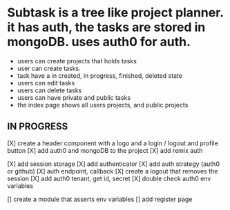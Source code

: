 # Subtask is a tree like project planner. it has auth, the tasks are stored in mongoDB. uses auth0 for auth.

- users can create projects that holds tasks
- user can create tasks.
- task have a in created, in progress, finished, deleted state
- users can edit tasks
- users can delete tasks
- users can have private and public tasks
- the index page shows all users projects, and public projects

## IN PROGRESS

[X] create a header component with a logo and a login / logout and profile button
[X] add auth0 and mongoDB to the project
[X] add remix auth

[X] add session storage
[X] add authenticator
[X] add auth strategy (auth0 or github)
[X] auth endpoint, callback
[X] create a logout that removes the session
[X] add auth0 tenant, get id, secret
[X] double check auth0 env variables

[] create a module that asserts env variables
[] add register page

